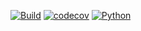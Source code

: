 [![Build](https://travis-ci.com/rugleb/invest_api.svg?branch=master)](https://travis-ci.com/rugleb/invest_api)
[![codecov](https://codecov.io/gh/rugleb/invest_api/branch/master/graph/badge.svg)](https://codecov.io/gh/rugleb/invest_api)
[![Python](https://img.shields.io/badge/Python-3.7%20%7C%203.8-green)](https://www.python.org/)
